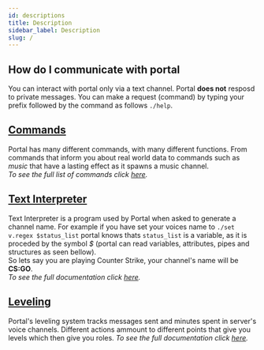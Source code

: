 ```yaml
---
id: descriptions
title: Description
sidebar_label: Description
slug: /
---
```


## How do I communicate with portal

You can interact with portal only via a text channel.
Portal **does not** resposd to private messages. You
can make a request (command) by typing your prefix followed
by the command as follows `./help`.

## [Commands](commands/description)

Portal has many different commands, with many different functions.
From commands that inform you about real world data to commands
such as *music* that have a lasting effect as it spawns a music
channel.<br />
*To see the full list of commands click [here](commands/description).*

## [Text Interpreter](interpreter/description)

Text Interpreter is a program used by Portal when asked to generate
a channel name. For example if you have set your voices name to
`./set v.regex $status_list` portal knows thats `status_list` is a 
variable, as it is proceded by the symbol _$_  (portal can read variables,
attributes, pipes and structures as seen bellow).<br />
So lets say you are playing Counter Strike, your channel's name will be
__CS:GO__.<br />
*To see the full documentation click [here](interpreter/description).*

## [Leveling](ranking)

Portal's leveling system tracks messages sent and minutes spent in server's
voice channels. Different actions ammount to different points that give you
levels which then give you roles.
*To see the full documentation click [here](ranking).*

<!-- ---

## Admonitions

:::note

This is a note

:::

:::tip

This is a tip

:::

:::important

This is important

:::

:::caution

This is a caution

:::

:::warning

This is a warning

::: -->
